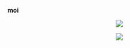 
**moi**

<p align="center">
  <img src="https://github-readme-stats.vercel.app/api/top-langs/?username=Verxxu&layout=compact&theme=midnight-purple" />
</p>

<p align="center">
  <img src="https://github-readme-stats.vercel.app/api?username=Verxxu&show_icons=true&theme=midnight-purple" />
</p>
